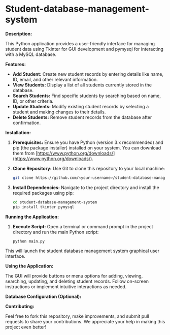 # Student-database-management-system
**Description:**

This Python application provides a user-friendly interface for managing student data using Tkinter for GUI development and pymysql for interacting with a MySQL database.

**Features:**

* **Add Student:** Create new student records by entering details like name, ID, email, and other relevant information.
* **View Students:** Display a list of all students currently stored in the database.
* **Search Students:** Find specific students by searching based on name, ID, or other criteria.
* **Update Students:** Modify existing student records by selecting a student and making changes to their details.
* **Delete Students:** Remove student records from the database after confirmation.

**Installation:**

1. **Prerequisites:** Ensure you have Python (version 3.x recommended) and pip (the package installer) installed on your system. You can download them from [https://www.python.org/downloads/](https://www.python.org/downloads/).
2. **Clone Repository:** Use Git to clone this repository to your local machine:

   ```bash
   git clone https://github.com/<your-username>/student-database-management-system.git
   ```

3. **Install Dependencies:** Navigate to the project directory and install the required packages using pip:

   ```bash
   cd student-database-management-system
   pip install tkinter pymysql
   ```

**Running the Application:**

1. **Execute Script:** Open a terminal or command prompt in the project directory and run the main Python script:

   ```bash
   python main.py
   ```

This will launch the student database management system graphical user interface.

**Using the Application:**

The GUI will provide buttons or menu options for adding, viewing, searching, updating, and deleting student records. Follow on-screen instructions or implement intuitive interactions as needed.

**Database Configuration (Optional):**


**Contributing:**

Feel free to fork this repository, make improvements, and submit pull requests to share your contributions. We appreciate your help in making this project even better!
